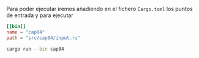 Para poder ejecutar iremos añadiendo en el fichero `Cargo.toml` los puntos de entrada y para ejecutar
```toml
[[bin]]
name = "cap04"
path = "src/cap04/input.rs"
```

```sh
cargo run --bin cap04
```
